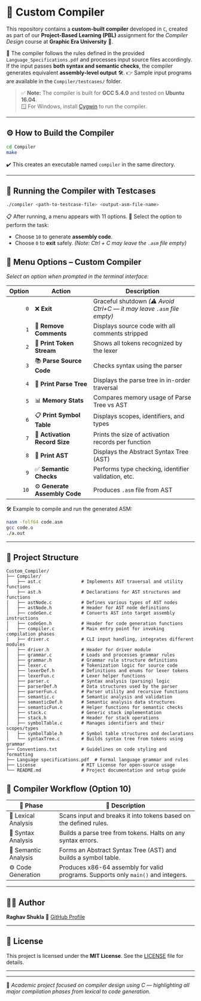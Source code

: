 # 🎯 Custom Compiler

This repository contains a **custom-built compiler** developed in `C`, created as part of our **Project-Based Learning (PBL)** assignment for the *Compiler Design* course at **Graphic Era University** 🏫.

📄 The compiler follows the rules defined in the provided `Language_Specifications.pdf` and processes input source files accordingly. If the input passes **both syntax and semantic checks**, the compiler generates equivalent **assembly-level output** 🛠️.
👉 Sample input programs are available in the `Compiler/testcases/` folder.

> ✅ **Note:** The compiler is built for **GCC 5.4.0** and tested on **Ubuntu 16.04**.  
> 🪟 For Windows, install [Cygwin](https://www.cygwin.com/) to run the compiler.

---

## ⚙️ How to Build the Compiler

```bash
cd Compiler
make
```

✔️ This creates an executable named `compiler` in the same directory.

---

## 🚀 Running the Compiler with Testcases

```bash
./compiler <path-to-testcase-file> <output-asm-file-name>
```

📋 After running, a menu appears with 11 options.
🔢 Select the option to perform the task:

* Choose `10` to generate **assembly code**.
* Choose `0` to **exit** safely.
  *(Note: Ctrl + C may leave the `.asm` file empty)*

## 🧩 Menu Options – Custom Compiler

*Select an option when prompted in the terminal interface:*

| **Option** | **Action**                        | **Description**                                                                 |
|-----------:|-----------------------------------|---------------------------------------------------------------------------------|
| `0`        | ❌ **Exit**                        | Graceful shutdown *(⚠ Avoid Ctrl+C — it may leave `.asm` file empty)*          |
| `1`        | 📝 **Remove Comments**             | Displays source code with all comments stripped                                |
| `2`        | 🧾 **Print Token Stream**          | Shows all tokens recognized by the lexer                                       |
| `3`        | 📚 **Parse Source Code**           | Checks syntax using the parser                                                 |
| `4`        | 🌳 **Print Parse Tree**            | Displays the parse tree in in-order traversal                                  |
| `5`        | 📊 **Memory Stats**                | Compares memory usage of Parse Tree vs AST                                     |
| `6`        | 📋 **Print Symbol Table**          | Displays scopes, identifiers, and types                                        |
| `7`        | 🧠 **Activation Record Size**      | Prints the size of activation records per function                             |
| `8`        | 🧬 **Print AST**                   | Displays the Abstract Syntax Tree (AST)                                        |
| `9`        | ✅ **Semantic Checks**             | Performs type checking, identifier validation, etc.                            |
| `10`       | ⚙️ **Generate Assembly Code**      | Produces `.asm` file from AST                                                  |


🛠️ Example to compile and run the generated ASM:

```bash
nasm -felf64 code.asm
gcc code.o
./a.out
```

---

## 📁 **Project Structure**

```plaintext
Custom_Compiler/
├── Compiler/
│   ├── ast.c               # Implements AST traversal and utility functions
│   ├── ast.h               # Declarations for AST structures and functions
│   ├── astNode.c           # Defines various types of AST nodes
│   ├── astNode.h           # Header for AST node definitions
│   ├── codeGen.c           # Converts AST into target assembly instructions
│   ├── codeGen.h           # Header for code generation functions
│   ├── compiler.c          # Main entry point for invoking compilation phases
│   ├── driver.c            # CLI input handling, integrates different modules
│   ├── driver.h            # Header for driver module
│   ├── grammar.c           # Loads and processes grammar rules
│   ├── grammar.h           # Grammar rule structure definitions
│   ├── lexer.c             # Tokenization logic for source code
│   ├── lexerDef.h          # Definitions and enums for lexer tokens
│   ├── lexerFun.c          # Lexer helper functions
│   ├── parser.c            # Syntax analysis (parsing) logic
│   ├── parserDef.h         # Data structures used by the parser
│   ├── parserFun.c         # Parser utility and recursive functions
│   ├── semantic.c          # Semantic analysis and validation
│   ├── semanticDef.h       # Semantic analysis data structures
│   ├── semanticFun.c       # Helper functions for semantic checks
│   ├── stack.c             # Generic stack implementation
│   ├── stack.h             # Header for stack operations
│   ├── symbolTable.c       # Manages identifiers and their scopes/types
│   ├── symbolTable.h       # Symbol table structures and declarations
│   └── syntaxTree.c        # Builds syntax tree from tokens using grammar
├── Conventions.txt         # Guidelines on code styling and formatting
├── Language specifications.pdf  # Formal language grammar and rules
├── License                 # MIT License for open-source usage
└── README.md               # Project documentation and setup guide

```

## 🧩 Compiler Workflow (Option 10)

| 🔄 **Phase**         | 📝 **Description**                                                                |
| -------------------- | --------------------------------------------------------------------------------- |
| 🧊 Lexical Analysis  | Scans input and breaks it into tokens based on the defined rules.                 |
| 🧱 Syntax Analysis   | Builds a parse tree from tokens. Halts on any syntax errors.                      |
| 🧠 Semantic Analysis | Forms an Abstract Syntax Tree (AST) and builds a symbol table.                    |
| ⚙️ Code Generation   | Produces x86-64 assembly for valid programs. Supports only `main()` and integers. |

---
## 👨‍💻 **Author**

**Raghav Shukla**
📌 [GitHub Profile](https://github.com/raghavshuklaofficial)

---

## 📄 **License**

This project is licensed under the **MIT License**. See the [LICENSE](https://github.com/raghavshuklaofficial/Custom_Compiler/blob/main/License) file for details.

---
---

📌 *Academic project focused on compiler design using C — highlighting all major compilation phases from lexical to code generation.*

```
